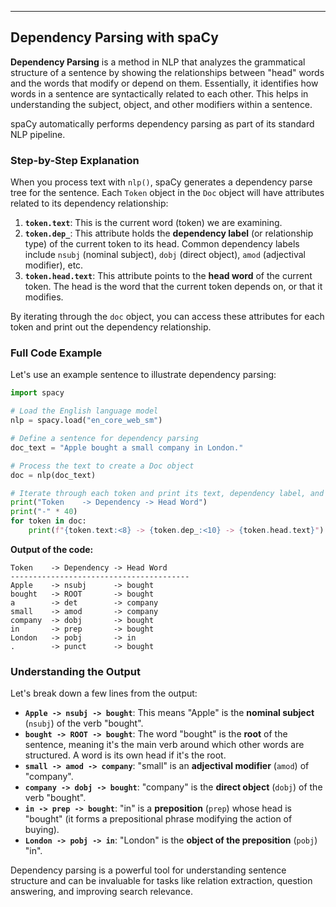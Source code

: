 -----

## Dependency Parsing with spaCy

**Dependency Parsing** is a method in NLP that analyzes the grammatical structure of a sentence by showing the relationships between "head" words and the words that modify or depend on them. Essentially, it identifies how words in a sentence are syntactically related to each other. This helps in understanding the subject, object, and other modifiers within a sentence.

spaCy automatically performs dependency parsing as part of its standard NLP pipeline.

### Step-by-Step Explanation

When you process text with `nlp()`, spaCy generates a dependency parse tree for the sentence. Each `Token` object in the `Doc` object will have attributes related to its dependency relationship:

1.  **`token.text`**: This is the current word (token) we are examining.
2.  **`token.dep_`**: This attribute holds the **dependency label** (or relationship type) of the current token to its head. Common dependency labels include `nsubj` (nominal subject), `dobj` (direct object), `amod` (adjectival modifier), etc.
3.  **`token.head.text`**: This attribute points to the **head word** of the current token. The head is the word that the current token depends on, or that it modifies.

By iterating through the `doc` object, you can access these attributes for each token and print out the dependency relationship.

### Full Code Example

Let's use an example sentence to illustrate dependency parsing:

```python
import spacy

# Load the English language model
nlp = spacy.load("en_core_web_sm")

# Define a sentence for dependency parsing
doc_text = "Apple bought a small company in London."

# Process the text to create a Doc object
doc = nlp(doc_text)

# Iterate through each token and print its text, dependency label, and its head word
print("Token    -> Dependency -> Head Word")
print("-" * 40)
for token in doc:
    print(f"{token.text:<8} -> {token.dep_:<10} -> {token.head.text}")
```

**Output of the code:**

```
Token    -> Dependency -> Head Word
----------------------------------------
Apple    -> nsubj      -> bought
bought   -> ROOT       -> bought
a        -> det        -> company
small    -> amod       -> company
company  -> dobj       -> bought
in       -> prep       -> bought
London   -> pobj       -> in
.        -> punct      -> bought
```

### Understanding the Output

Let's break down a few lines from the output:

  * **`Apple -> nsubj -> bought`**: This means "Apple" is the **nominal subject** (`nsubj`) of the verb "bought".
  * **`bought -> ROOT -> bought`**: The word "bought" is the **root** of the sentence, meaning it's the main verb around which other words are structured. A word is its own head if it's the root.
  * **`small -> amod -> company`**: "small" is an **adjectival modifier** (`amod`) of "company".
  * **`company -> dobj -> bought`**: "company" is the **direct object** (`dobj`) of the verb "bought".
  * **`in -> prep -> bought`**: "in" is a **preposition** (`prep`) whose head is "bought" (it forms a prepositional phrase modifying the action of buying).
  * **`London -> pobj -> in`**: "London" is the **object of the preposition** (`pobj`) "in".

Dependency parsing is a powerful tool for understanding sentence structure and can be invaluable for tasks like relation extraction, question answering, and improving search relevance.
